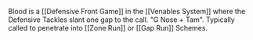 Blood is a [[Defensive Front Game]] in the [[Venables System]] where the Defensive Tackles slant one gap to the call. "G Nose + Tam". Typically called to penetrate into [[Zone Run]] or [[Gap Run]] Schemes. 